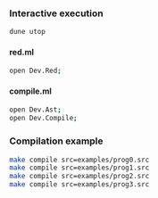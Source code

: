 ### Interactive execution
```bash
dune utop
```

#### red.ml
```bash
open Dev.Red;
```

#### compile.ml
```bash
open Dev.Ast;
open Dev.Compile;
```

### Compilation example
```bash
make compile src=examples/prog0.src
make compile src=examples/prog1.src
make compile src=examples/prog2.src
make compile src=examples/prog3.src
```
